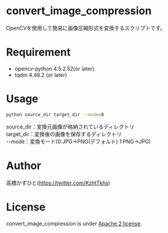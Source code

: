 # convert_image_compression
OpenCVを使用して簡易に画像圧縮形式を変換するスクリプトです。

# Requirement
* opencv-python 4.5.2.52(or later)
* tqdm 4.48.2 (or later)

# Usage
```bash
python source_dir target_dir --mode=0
```
source_dir：変換元画像が格納されているディレクトリ<br>
target_dir：変換後の画像を保存するディレクトリ<br>
--mode：変換モード(0:JPG→PNG(デフォルト) 1:PNG→JPG)<br>

# Author
高橋かずひと(https://twitter.com/KzhtTkhs)
 
# License 
convert_image_compression is under [Apache 2 license](LICENSE).
